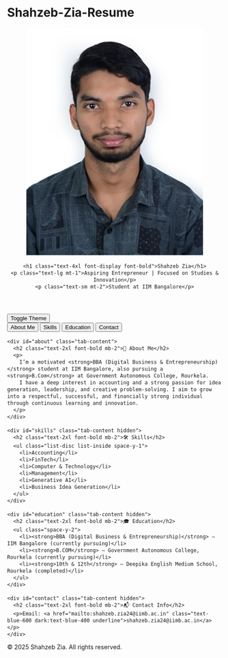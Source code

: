 # Shahzeb-Zia-Resume
<head>
  <meta charset="UTF-8" />
  <meta name="viewport" content="width=device-width, initial-scale=1.0" />
  <title>Shahzeb Zia | Resume</title>
  <script src="https://cdn.tailwindcss.com"></script>
  <script>
    tailwind.config = {
      theme: {
        extend: {
          fontFamily: {
            display: ["Poppins", "sans-serif"],
            body: ["Inter", "sans-serif"]
          },
          colors: {
            primary: '#4f46e5',
            secondary: '#9333ea',
          }
        }
      }
    };
  </script>
  <link href="https://fonts.googleapis.com/css2?family=Inter:wght@400;600&family=Poppins:wght@600&display=swap" rel="stylesheet">
  <style>
    body {
      font-family: 'Inter', sans-serif;
    }
  </style>
</head>
<body class="bg-gradient-to-br from-gray-100 to-purple-100 dark:from-gray-900 dark:to-gray-800 text-gray-800 dark:text-white transition-colors duration-300">

  <!-- Header -->
  <header class="text-center py-8 bg-gradient-to-r from-purple-500 via-indigo-500 to-blue-500 text-white">
      <!-- Profile Image -->
  <img 
    src="DSC. COPY.jpg" 
    alt="Shahzeb Zia" 
    class="mx-auto rounded-full w-32 h-32 sm:w-40 sm:h-40 border-4 border-white shadow-lg mb-4 transition-transform duration-300 hover:scale-105"
  >

  <!-- Name & Title -->

    <h1 class="text-4xl font-display font-bold">Shahzeb Zia</h1>
    <p class="text-lg mt-1">Aspiring Entrepreneur | Focused on Studies & Innovation</p>
    <p class="text-sm mt-2">Student at IIM Bangalore</p>
  </header>

  <!-- Dark/Light Toggle -->
  <div class="flex justify-end px-6 mt-4">
    <button onclick="toggleTheme()" class="bg-gray-200 dark:bg-gray-700 px-4 py-2 rounded-full shadow-md text-sm">
      Toggle Theme
    </button>
  </div>

  <!-- Tab Navigation -->
  <nav class="flex justify-center mt-4 space-x-4">
    <button onclick="showTab('about')" class="tab-btn px-4 py-2 bg-primary text-white rounded-full">About Me</button>
    <button onclick="showTab('skills')" class="tab-btn px-4 py-2 bg-primary text-white rounded-full">Skills</button>
    <button onclick="showTab('education')" class="tab-btn px-4 py-2 bg-primary text-white rounded-full">Education</button>
    <button onclick="showTab('contact')" class="tab-btn px-4 py-2 bg-primary text-white rounded-full">Contact</button>
  </nav>

  <!-- Tabs Content -->
  <section class="mt-8 max-w-4xl mx-auto px-6 space-y-6">

    <div id="about" class="tab-content">
      <h2 class="text-2xl font-bold mb-2">🧠 About Me</h2>
      <p>
        I’m a motivated <strong>BBA (Digital Business & Entrepreneurship)</strong> student at IIM Bangalore, also pursuing a <strong>B.Com</strong> at Government Autonomous College, Rourkela.
        I have a deep interest in accounting and a strong passion for idea generation, leadership, and creative problem-solving. I aim to grow into a respectful, successful, and financially strong individual through continuous learning and innovation.
      </p>
    </div>

    <div id="skills" class="tab-content hidden">
      <h2 class="text-2xl font-bold mb-2">🛠 Skills</h2>
      <ul class="list-disc list-inside space-y-1">
        <li>Accounting</li>
        <li>FinTech</li>
        <li>Computer & Technology</li>
        <li>Management</li>
        <li>Generative AI</li>
        <li>Business Idea Generation</li>
      </ul>
    </div>

    <div id="education" class="tab-content hidden">
      <h2 class="text-2xl font-bold mb-2">🎓 Education</h2>
      <ul class="space-y-2">
        <li><strong>BBA (Digital Business & Entrepreneurship)</strong> – IIM Bangalore (currently pursuing)</li>
        <li><strong>B.COM</strong> – Government Autonomous College, Rourkela (currently pursuing)</li>
        <li><strong>10th & 12th</strong> – Deepika English Medium School, Rourkela (completed)</li>
      </ul>
    </div>

    <div id="contact" class="tab-content hidden">
      <h2 class="text-2xl font-bold mb-2">📬 Contact Info</h2>
      <p>Email: <a href="mailto:shahzeb.zia24@iimb.ac.in" class="text-blue-600 dark:text-blue-400 underline">shahzeb.zia24@iimb.ac.in</a></p>
    </div>

  </section>

  <!-- Footer -->
  <footer class="text-center mt-12 py-6 bg-gray-200 dark:bg-gray-900 text-sm text-gray-700 dark:text-gray-400">
    &copy; 2025 Shahzeb Zia. All rights reserved.
  </footer>

  <!-- JavaScript -->
  <script>
    function showTab(tabId) {
      const tabs = document.querySelectorAll('.tab-content');
      tabs.forEach(tab => tab.classList.add('hidden'));
      document.getElementById(tabId).classList.remove('hidden');

      const buttons = document.querySelectorAll('.tab-btn');
      buttons.forEach(btn => btn.classList.remove('bg-secondary'));
      event.target.classList.add('bg-secondary');
    }

    function toggleTheme() {
      document.documentElement.classList.toggle('dark');
    }
  </script>

</body>
